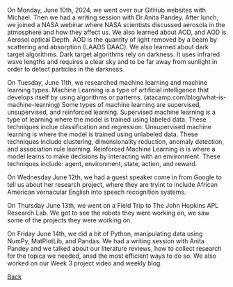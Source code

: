 On Monday, June 10th, 2024, we went over our GitHub websites with Michael. Then we had a writing session with Dr.Anita Pandey. 
After lunch, we joined a NASA webinar where NASA scientists discussed aerosola in the atmosphere and how they affect us. We also learned about AOD, and AOD is Aerosol optical Depth. 
AOD is the quantity of light removed by a beam by scattering and absorption (LAADS DAAC). We also learned about dark target algorithms. Dark target algorithms rely on darkness. It uses infrared wave lengths and requires a clear sky and to be far away from sunlight in order to detect particles in the darkness.


On Tuesday, June 11th, we researched machine learning and machine learning types. Machine Learning is a type of artificial intelligence that develops itself by using algorithms or patterns. (atacamp.com/blog/what-is-machine-learning) Some types of machine learning are supervised, unsupervised, and reinforced learning. Supervised machine learning is a type of learning where the model is trained using labeled data. These techniques inclue classification and regression. Unsupervised machine learning is where the model is trained using unlabeled data. These techniques include clustering, dimensionality reduction, anomaly detection, and association rule learning. Reinforced Machine Learning is is where a model learns to make decisions by interacting with an environment. These techniques include: agent, environment, state, action, and reward.



On Wednesday June 12th, we had a guest speaker come in from Google to tell us about her research project, where they are tryint to include African American vernacular English into speech recognition systems. 

On Thursday June 13th, we went on a Field Trip to The John Hopkins APL Research Lab. We got to see the robots they were working on, we saw some of the projects they were working on.

On Friday June 14th, we did a bit of Python, manipulating data using NumPy, MatPlotLib, and Pandas. We had a writing session with Anita Pandey and we talked about our literature reviews, how to collect research for the topica we needed, ansd the most efficient ways to do so. We also worked on our Week 3 project video and weekly blog.

[Back](./)
